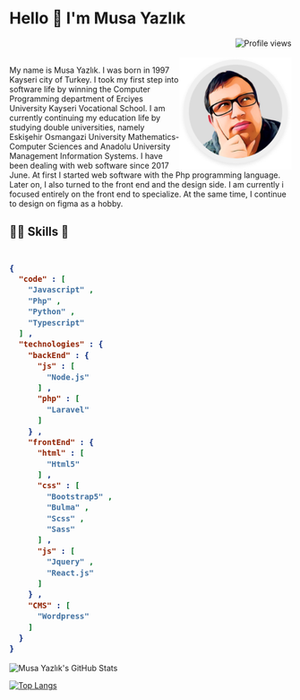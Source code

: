 # Hello 👋 I'm Musa Yazlık

<img align="right" src="https://gpvc.arturio.dev/musayazlik" alt="Profile views">

<br>
<br>

<img src='image/Profile.png' align='right' width='200'>
<p>
My name is Musa Yazlık. I was born in 1997 Kayseri city of Turkey. I took my first step into software life by winning
the Computer Programming department of Erciyes University Kayseri Vocational School. I am currently continuing my
education life by studying double universities, namely Eskişehir Osmangazi University Mathematics-Computer Sciences and
Anadolu University Management Information Systems. I have been dealing with web software since 2017 June. At first I
started web software with the Php programming language. Later on, I also turned to the front end and the design side. I
am currently i focused entirely on the front end to specialize. At the same time, I continue to design on figma as a
hobby.
</p>




## 👨‍🎓 Skills 💪

<h3>

```json

{
  "code" : [
    "Javascript" ,
    "Php" ,
    "Python" ,
    "Typescript"
  ] ,
  "technologies" : {
    "backEnd" : {
      "js" : [
        "Node.js"
      ] ,
      "php" : [
        "Laravel"
      ]
    } ,
    "frontEnd" : {
      "html" : [
        "Html5"
      ] ,
      "css" : [
        "Bootstrap5" ,
        "Bulma" ,
        "Scss" ,
        "Sass"
      ] ,
      "js" : [
        "Jquery" ,
        "React.js"
      ]
    } ,
    "CMS" : [
      "Wordpress"
    ]
  }
}


```

</h3>


![Musa Yazlık's GitHub Stats](https://github-readme-stats.vercel.app/api?username=musayazlik&show_icons=true&theme=dracula)

[![Top Langs](https://github-readme-stats.vercel.app/api/top-langs/?username=musayazlik)]()


